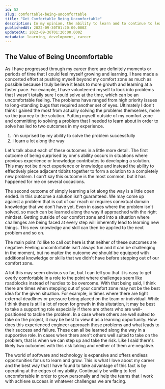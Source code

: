 ```yaml
---
id: 52
slug: comfortable-being-uncomfortable
title: "Get Comfortable Being Uncomfortable"
description: In my opinion, the ability to learn and to continue to learn is one of the most important skills for software engineers to have. In this post, we're going to talk about the value of living outside of our comfort zone to positively impact growth and learning. Let's dive in!
publishedAt: 2022-09-30T01:20:00.000Z
updatedAt: 2022-09-30T01:20:00.000Z
metadata: learning, development, career
---
```


## The Value of Being Uncomfortable

As I have progressed through my career there are definitely moments or periods of time that I could feel myself growing and learning. I have made a concerted effort at pushing myself beyond my comfort zone as much as possible because I truly believe it leads to more growth and learning at a faster pace. For example, I have volunteered myself to look into problems that I wasn't totally sure I could solve at the time, which can be an uncomfortable feeling. The problems have ranged from high priority issues to long-standing bugs that required another set of eyes. Ultimately I don't think I gained the most from actually solving the problems themselves, more so the journey to the solution. Putting myself outside of my comfort zone and committing to solving a problem that I needed to learn about in order to solve has led to two outcomes in my experience.

1. I'm surprised by my ability to solve the problem successfully
1. I learn a lot along the way

Let's talk about each of these outcomes in a little more detail. The first outcome of being surprised by one's ability occurs in situations where previous experience or knowledge contributes to developing a solution. This may not be direct experience or knowledge and instead the ability to effectively piece adjacent tidbits together to form a solution to a completely new problem. I can't say this outcome is the most common, but it has happened for me on several occasions.

The second outcome of simply learning a lot along the way is a little open ended. In this outcome a solution isn't guaranteed. We may come up against a problem that is out of our reach or requires conextual domain knowledge that we don't have yet. Even in cases where the problem isn't solved, so much can be learned along the way if approached with the right mindset. Getting outside of our comfort zone and into a situation where challenges are being faced at every step will inherently lead to learning new things. This new knowledge and skill can then be applied to the next problem and so on.

The main point I'd like to call out here is that neither of these outcomes are negative. Feeling uncomfortable isn't always fun and it can be challenging in the moment, but no matter the outcome we should be equipped with additional knowledge or skills that we didn't have before stepping out of our comfort zone.

A lot this may seem obvious so far, but I can tell you that it is easy to get overly comfortable in a role to the point where challenges seem like roadblocks instead of hurdles to be overcome. With that being said, I think there are times when stepping out of your comfort zone may not be the best idea for the given situation. For example, in times where there are tight external deadlines or pressure being placed on the team or individual. While I think there is still a lot of room for growth in this situtation, it may be best to take a supporting role especially if there are others who are well-positioned to tackle the problem. In a case where others are well suited to take on the project, it may be best to view it as a learning opportunity. How does this experienced engineer approach these problems and what leads to their success and failure. These can all be learned along the way in a supportive role. In cases when there aren't others well suited to take on the problem, that is when we can step up and take the risk. Like I said there's likely two outcomes with this risk taking and neither of them are negative.

The world of software and technology is expansive and offers endless opportunities for us to learn and grow. This is what I love about my career and the best way that I have found to take advantage of this fact is by operating at the edges of my ability. Continually be willing to feel uncomfortable in order to grow personally and help the teams that I work with achieve success in whatever challenges we are facing.

